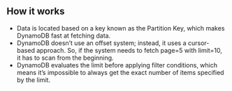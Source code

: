 ## How it works

- Data is located based on a key known as the Partition Key, which makes DynamoDB fast at fetching data.  
- DynamoDB doesn’t use an offset system; instead, it uses a cursor-based approach. So, if the system needs to fetch page=5 with limit=10, it has to scan from the beginning.  
- DynamoDB evaluates the limit before applying filter conditions, which means it’s impossible to always get the exact number of items specified by the limit.
